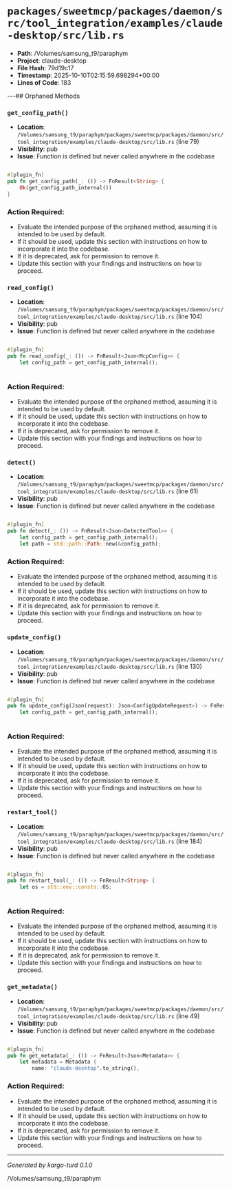# `packages/sweetmcp/packages/daemon/src/tool_integration/examples/claude-desktop/src/lib.rs`

- **Path**: /Volumes/samsung_t9/paraphym
- **Project**: claude-desktop
- **File Hash**: 79d19c17  
- **Timestamp**: 2025-10-10T02:15:59.698294+00:00  
- **Lines of Code**: 183

---## Orphaned Methods


### `get_config_path()`

- **Location**: `/Volumes/samsung_t9/paraphym/packages/sweetmcp/packages/daemon/src/tool_integration/examples/claude-desktop/src/lib.rs` (line 79)
- **Visibility**: pub
- **Issue**: Function is defined but never called anywhere in the codebase

```rust

#[plugin_fn]
pub fn get_config_path(_: ()) -> FnResult<String> {
    Ok(get_config_path_internal())
}
```

### Action Required:

- Evaluate the intended purpose of the orphaned method, assuming it is intended to be used by default.
- If it should be used, update this section with instructions on how to incorporate it into the codebase.
- If it is deprecated, ask for permission to remove it.
- Update this section with your findings and instructions on how to proceed.


### `read_config()`

- **Location**: `/Volumes/samsung_t9/paraphym/packages/sweetmcp/packages/daemon/src/tool_integration/examples/claude-desktop/src/lib.rs` (line 104)
- **Visibility**: pub
- **Issue**: Function is defined but never called anywhere in the codebase

```rust

#[plugin_fn]
pub fn read_config(_: ()) -> FnResult<Json<McpConfig>> {
    let config_path = get_config_path_internal();
    
```

### Action Required:

- Evaluate the intended purpose of the orphaned method, assuming it is intended to be used by default.
- If it should be used, update this section with instructions on how to incorporate it into the codebase.
- If it is deprecated, ask for permission to remove it.
- Update this section with your findings and instructions on how to proceed.


### `detect()`

- **Location**: `/Volumes/samsung_t9/paraphym/packages/sweetmcp/packages/daemon/src/tool_integration/examples/claude-desktop/src/lib.rs` (line 61)
- **Visibility**: pub
- **Issue**: Function is defined but never called anywhere in the codebase

```rust

#[plugin_fn]
pub fn detect(_: ()) -> FnResult<Json<DetectedTool>> {
    let config_path = get_config_path_internal();
    let path = std::path::Path::new(&config_path);
```

### Action Required:

- Evaluate the intended purpose of the orphaned method, assuming it is intended to be used by default.
- If it should be used, update this section with instructions on how to incorporate it into the codebase.
- If it is deprecated, ask for permission to remove it.
- Update this section with your findings and instructions on how to proceed.


### `update_config()`

- **Location**: `/Volumes/samsung_t9/paraphym/packages/sweetmcp/packages/daemon/src/tool_integration/examples/claude-desktop/src/lib.rs` (line 130)
- **Visibility**: pub
- **Issue**: Function is defined but never called anywhere in the codebase

```rust

#[plugin_fn]
pub fn update_config(Json(request): Json<ConfigUpdateRequest>) -> FnResult<Json<ConfigUpdateResult>> {
    let config_path = get_config_path_internal();
    
```

### Action Required:

- Evaluate the intended purpose of the orphaned method, assuming it is intended to be used by default.
- If it should be used, update this section with instructions on how to incorporate it into the codebase.
- If it is deprecated, ask for permission to remove it.
- Update this section with your findings and instructions on how to proceed.


### `restart_tool()`

- **Location**: `/Volumes/samsung_t9/paraphym/packages/sweetmcp/packages/daemon/src/tool_integration/examples/claude-desktop/src/lib.rs` (line 184)
- **Visibility**: pub
- **Issue**: Function is defined but never called anywhere in the codebase

```rust

#[plugin_fn]
pub fn restart_tool(_: ()) -> FnResult<String> {
    let os = std::env::consts::OS;
    
```

### Action Required:

- Evaluate the intended purpose of the orphaned method, assuming it is intended to be used by default.
- If it should be used, update this section with instructions on how to incorporate it into the codebase.
- If it is deprecated, ask for permission to remove it.
- Update this section with your findings and instructions on how to proceed.


### `get_metadata()`

- **Location**: `/Volumes/samsung_t9/paraphym/packages/sweetmcp/packages/daemon/src/tool_integration/examples/claude-desktop/src/lib.rs` (line 49)
- **Visibility**: pub
- **Issue**: Function is defined but never called anywhere in the codebase

```rust

#[plugin_fn]
pub fn get_metadata(_: ()) -> FnResult<Json<Metadata>> {
    let metadata = Metadata {
        name: "claude-desktop".to_string(),
```

### Action Required:

- Evaluate the intended purpose of the orphaned method, assuming it is intended to be used by default.
- If it should be used, update this section with instructions on how to incorporate it into the codebase.
- If it is deprecated, ask for permission to remove it.
- Update this section with your findings and instructions on how to proceed.

---

*Generated by kargo-turd 0.1.0*

/Volumes/samsung_t9/paraphym